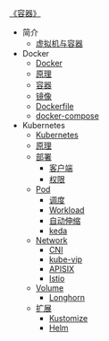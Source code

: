 [《容器》](index.md)

- 简介
  - [虚拟机与容器](introduction/虚拟机与容器.md)
- Docker
  - [Docker](Docker/Docker.md)
  - [原理](Docker/原理.md)
  - [容器](Docker/容器.md)
  - [镜像](Docker/镜像.md)
  - [Dockerfile](Docker/Dockerfile.md)
  - [docker-compose](Docker/docker-compose.md)
- Kubernetes
  - [Kubernetes](k8s/Kubernetes.md)
  - [原理](k8s/principle/原理.md)
  - [部署](k8s/deploy/部署.md)
    - [客户端](k8s/deploy/客户端.md)
    - [权限](k8s/deploy/权限.md)
  - [Pod](k8s/pod/Pod.md)
    - [调度](k8s/pod/调度.md)
    - [Workload](k8s/pod/Workload.md)
    - [自动伸缩](k8s/pod/自动伸缩.md)
    - [keda](k8s/pod/keda.md)
  - [Network](k8s/network/Network.md)
    - [CNI](k8s/network/CNI.md)
    - [kube-vip](k8s/network/kube-vip.md)
    - [APISIX](k8s/network/APISIX.md)
    - [Istio](k8s/network/Istio.md)
  - [Volume](k8s/volume/Volume.md)
    - [Longhorn](k8s/volume/Longhorn.md)
  - [扩展](k8s/extension/扩展.md)
    - [Kustomize](k8s/extension/Kustomize.md)
    - [Helm](k8s/extension/Helm.md)
